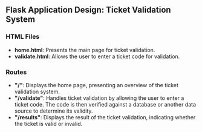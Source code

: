 ## Flask Application Design: Ticket Validation System

### HTML Files

- **home.html**: Presents the main page for ticket validation.
- **validate.html**: Allows the user to enter a ticket code for validation.

### Routes

- **"/"**: Displays the home page, presenting an overview of the ticket validation system.
- **"/validate"**: Handles ticket validation by allowing the user to enter a ticket code. The code is then verified against a database or another data source to determine its validity.
- **"/results"**: Displays the result of the ticket validation, indicating whether the ticket is valid or invalid.